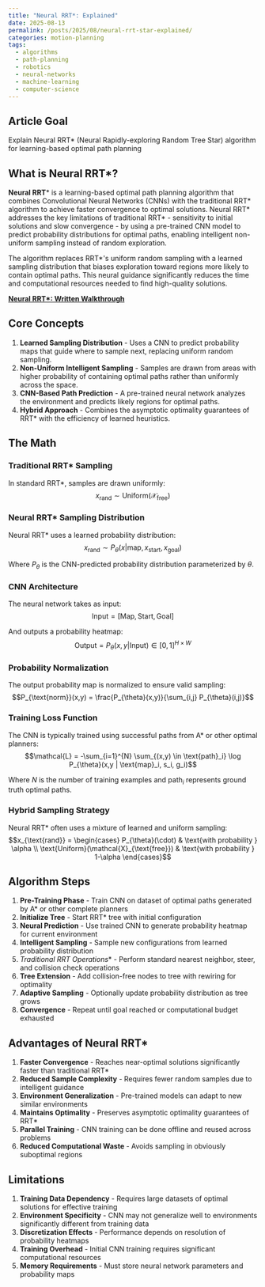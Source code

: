 ```yaml
---
title: "Neural RRT*: Explained"
date: 2025-08-13
permalink: /posts/2025/08/neural-rrt-star-explained/
categories: motion-planning
tags:
  - algorithms
  - path-planning
  - robotics
  - neural-networks
  - machine-learning
  - computer-science
---
```



## Article Goal
Explain Neural RRT* (Neural Rapidly-exploring Random Tree Star) algorithm for learning-based optimal path planning

## What is Neural RRT*?
**Neural RRT*** is a learning-based optimal path planning algorithm that combines Convolutional Neural Networks (CNNs) with the traditional RRT* algorithm to achieve faster convergence to optimal solutions. Neural RRT* addresses the key limitations of traditional RRT* - sensitivity to initial solutions and slow convergence - by using a pre-trained CNN model to predict probability distributions for optimal paths, enabling intelligent non-uniform sampling instead of random exploration.

The algorithm replaces RRT*'s uniform random sampling with a learned sampling distribution that biases exploration toward regions more likely to contain optimal paths. This neural guidance significantly reduces the time and computational resources needed to find high-quality solutions.

**[Neural RRT*: Written Walkthrough](/files/Neural_RRT.pdf)**

## Core Concepts
1. **Learned Sampling Distribution** - Uses a CNN to predict probability maps that guide where to sample next, replacing uniform random sampling.
2. **Non-Uniform Intelligent Sampling** - Samples are drawn from areas with higher probability of containing optimal paths rather than uniformly across the space.
3. **CNN-Based Path Prediction** - A pre-trained neural network analyzes the environment and predicts likely regions for optimal paths.
4. **Hybrid Approach** - Combines the asymptotic optimality guarantees of RRT* with the efficiency of learned heuristics.

## The Math

### Traditional RRT* Sampling
In standard RRT*, samples are drawn uniformly:
$$x_{\text{rand}} \sim \text{Uniform}(\mathcal{X}_{\text{free}})$$

### Neural RRT* Sampling Distribution
Neural RRT* uses a learned probability distribution:
$$x_{\text{rand}} \sim P_{\theta}(x | \text{map}, x_{\text{start}}, x_{\text{goal}})$$

Where $P_{\theta}$ is the CNN-predicted probability distribution parameterized by $\theta$.

### CNN Architecture
The neural network takes as input:
$$\text{Input} = [\text{Map}, \text{Start}, \text{Goal}]$$

And outputs a probability heatmap:
$$\text{Output} = P_{\theta}(x, y | \text{Input}) \in [0,1]^{H \times W}$$

### Probability Normalization
The output probability map is normalized to ensure valid sampling:
$$P_{\text{norm}}(x,y) = \frac{P_{\theta}(x,y)}{\sum_{i,j} P_{\theta}(i,j)}$$

### Training Loss Function
The CNN is typically trained using successful paths from A* or other optimal planners:
$$\mathcal{L} = -\sum_{i=1}^{N} \sum_{(x,y) \in \text{path}_i} \log P_{\theta}(x,y | \text{map}_i, s_i, g_i)$$

Where $N$ is the number of training examples and $\text{path}_i$ represents ground truth optimal paths.

### Hybrid Sampling Strategy
Neural RRT* often uses a mixture of learned and uniform sampling:
$$x_{\text{rand}} = \begin{cases} 
P_{\theta}(\cdot) & \text{with probability } \alpha \\
\text{Uniform}(\mathcal{X}_{\text{free}}) & \text{with probability } 1-\alpha
\end{cases}$$

## Algorithm Steps
1. **Pre-Training Phase** - Train CNN on dataset of optimal paths generated by A* or other complete planners
2. **Initialize Tree** - Start RRT* tree with initial configuration
3. **Neural Prediction** - Use trained CNN to generate probability heatmap for current environment
4. **Intelligent Sampling** - Sample new configurations from learned probability distribution
5. **Traditional RRT* Operations** - Perform standard nearest neighbor, steer, and collision check operations
6. **Tree Extension** - Add collision-free nodes to tree with rewiring for optimality
7. **Adaptive Sampling** - Optionally update probability distribution as tree grows
8. **Convergence** - Repeat until goal reached or computational budget exhausted



## Advantages of Neural RRT*
1. **Faster Convergence** - Reaches near-optimal solutions significantly faster than traditional RRT*
2. **Reduced Sample Complexity** - Requires fewer random samples due to intelligent guidance
3. **Environment Generalization** - Pre-trained models can adapt to new similar environments
4. **Maintains Optimality** - Preserves asymptotic optimality guarantees of RRT*
5. **Parallel Training** - CNN training can be done offline and reused across problems
6. **Reduced Computational Waste** - Avoids sampling in obviously suboptimal regions

## Limitations
1. **Training Data Dependency** - Requires large datasets of optimal solutions for effective training
2. **Environment Specificity** - CNN may not generalize well to environments significantly different from training data
3. **Discretization Effects** - Performance depends on resolution of probability heatmaps
4. **Training Overhead** - Initial CNN training requires significant computational resources
5. **Memory Requirements** - Must store neural network parameters and probability maps
